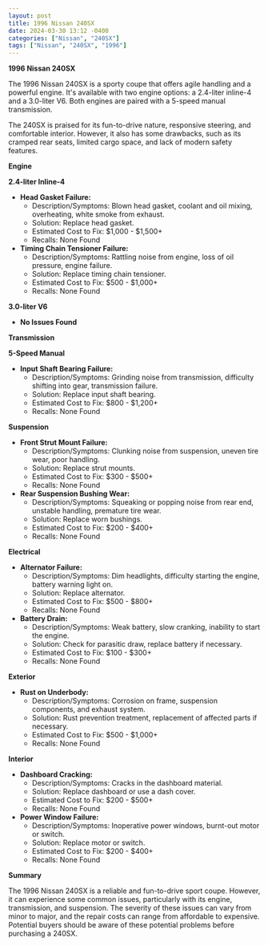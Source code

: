 ```yaml
---
layout: post
title: 1996 Nissan 240SX
date: 2024-03-30 13:12 -0400
categories: ["Nissan", "240SX"]
tags: ["Nissan", "240SX", "1996"]
---
```

**1996 Nissan 240SX**

The 1996 Nissan 240SX is a sporty coupe that offers agile handling and a powerful engine. It's available with two engine options: a 2.4-liter inline-4 and a 3.0-liter V6. Both engines are paired with a 5-speed manual transmission.

The 240SX is praised for its fun-to-drive nature, responsive steering, and comfortable interior. However, it also has some drawbacks, such as its cramped rear seats, limited cargo space, and lack of modern safety features.

**Engine**

**2.4-liter Inline-4**

* **Head Gasket Failure:**
    * Description/Symptoms: Blown head gasket, coolant and oil mixing, overheating, white smoke from exhaust.
    * Solution: Replace head gasket.
    * Estimated Cost to Fix: $1,000 - $1,500+
    * Recalls: None Found
* **Timing Chain Tensioner Failure:**
    * Description/Symptoms: Rattling noise from engine, loss of oil pressure, engine failure.
    * Solution: Replace timing chain tensioner.
    * Estimated Cost to Fix: $500 - $1,000+
    * Recalls: None Found

**3.0-liter V6**

* **No Issues Found**

**Transmission**

**5-Speed Manual**

* **Input Shaft Bearing Failure:**
    * Description/Symptoms: Grinding noise from transmission, difficulty shifting into gear, transmission failure.
    * Solution: Replace input shaft bearing.
    * Estimated Cost to Fix: $800 - $1,200+
    * Recalls: None Found

**Suspension**

* **Front Strut Mount Failure:**
    * Description/Symptoms: Clunking noise from suspension, uneven tire wear, poor handling.
    * Solution: Replace strut mounts.
    * Estimated Cost to Fix: $300 - $500+
    * Recalls: None Found
* **Rear Suspension Bushing Wear:**
    * Description/Symptoms: Squeaking or popping noise from rear end, unstable handling, premature tire wear.
    * Solution: Replace worn bushings.
    * Estimated Cost to Fix: $200 - $400+
    * Recalls: None Found

**Electrical**

* **Alternator Failure:**
    * Description/Symptoms: Dim headlights, difficulty starting the engine, battery warning light on.
    * Solution: Replace alternator.
    * Estimated Cost to Fix: $500 - $800+
    * Recalls: None Found
* **Battery Drain:**
    * Description/Symptoms: Weak battery, slow cranking, inability to start the engine.
    * Solution: Check for parasitic draw, replace battery if necessary.
    * Estimated Cost to Fix: $100 - $300+
    * Recalls: None Found

**Exterior**

* **Rust on Underbody:**
    * Description/Symptoms: Corrosion on frame, suspension components, and exhaust system.
    * Solution: Rust prevention treatment, replacement of affected parts if necessary.
    * Estimated Cost to Fix: $500 - $1,000+
    * Recalls: None Found

**Interior**

* **Dashboard Cracking:**
    * Description/Symptoms: Cracks in the dashboard material.
    * Solution: Replace dashboard or use a dash cover.
    * Estimated Cost to Fix: $200 - $500+
    * Recalls: None Found
* **Power Window Failure:**
    * Description/Symptoms: Inoperative power windows, burnt-out motor or switch.
    * Solution: Replace motor or switch.
    * Estimated Cost to Fix: $200 - $400+
    * Recalls: None Found

**Summary**

The 1996 Nissan 240SX is a reliable and fun-to-drive sport coupe. However, it can experience some common issues, particularly with its engine, transmission, and suspension. The severity of these issues can vary from minor to major, and the repair costs can range from affordable to expensive. Potential buyers should be aware of these potential problems before purchasing a 240SX.
